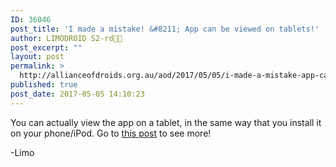 ```yaml
---
ID: 36046
post_title: 'I made a mistake! &#8211; App can be viewed on tablets!'
author: LIMODROID S2-rd🔭🔬
post_excerpt: ""
layout: post
permalink: >
  http://allianceofdroids.org.au/aod/2017/05/05/i-made-a-mistake-app-can-be-viewed-on-tablets/
published: true
post_date: 2017-05-05 14:10:23
---
```

You can actually view the app on a tablet, in the same way that you install it on your phone/iPod. Go to <a href="http://allianceofdroids.org.au/2017/04/29/droidos-android-tablets-app-skin/">this post</a> to see more!

-Limo
